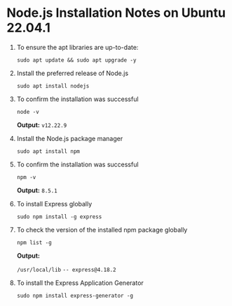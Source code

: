 # Node.js Installation Notes on Ubuntu 22.04.1

1. To ensure the apt libraries are up-to-date:

   `sudo apt update && sudo apt upgrade -y`


2. Install the preferred release of Node.js

   `sudo apt install nodejs`
  
   
3. To confirm the installation was successful

   `node -v`
   
   **Output:** `v12.22.9`
   
   
4. Install the Node.js package manager 

   `sudo apt install npm`	
   
   
5. To confirm the installation was successful

   `npm -v`
   
   **Output:** `8.5.1`
   
   
6. To install Express globally

   `sudo npm install -g express`
   
   
7. To check the version of the installed npm package globally   

   `npm list -g`
   
   **Output:** 
   
   `/usr/local/lib`
   `-- express@4.18.2`
	   
	  
8. To install the Express Application Generator	   

   `sudo npm install express-generator -g`	
